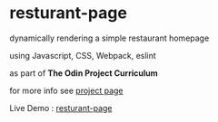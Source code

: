 # resturant-page

dynamically rendering a simple restaurant homepage

using Javascript, CSS, Webpack, eslint

as part of **The Odin Project Curriculum**

for more info see [project page](https://www.theodinproject.com/lessons/node-path-javascript-restaurant-page)

Live Demo : [resturant-page](https://wissman77.github.io/resturant-page/)
